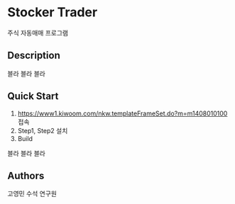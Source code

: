 # Stocker Trader

주식 자동매매 프로그램

## Description

블라 블라 블라

## Quick Start

1. https://www1.kiwoom.com/nkw.templateFrameSet.do?m=m1408010100 접속
2. Step1, Step2 설치
3. Build

블라 블라 블라

## Authors

고영민 수석 연구원

